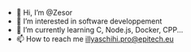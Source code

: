 - 👋 Hi, I’m @Zesor
- 👀 I’m interested in software developpement
- 🌱 I’m currently learning C, Node.js, Docker, CPP...
- 📫 How to reach me illyaschihi.pro@epitech.eu
